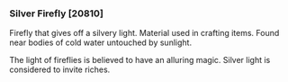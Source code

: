 ### Silver Firefly [20810]

Firefly that gives off a silvery light. Material used in crafting items. Found near bodies of cold water untouched by sunlight.

The light of fireflies is believed to have an alluring magic. Silver light is considered to invite riches.